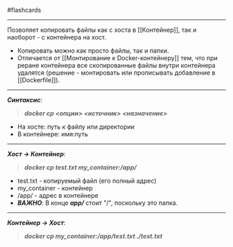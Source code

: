 #flashcards
***
Позволяет копировать файлы как с хоста в [[Контейнер]], так и наоборот - с контейнера на хост.
- Копировать можно как просто файлы, так и папки.
- Отличается от [[Монтирование к Docker-контейнеру]] тем, что при реране контейнера все скопированные файлы внутри контейнера удалятся (решение - монтировать или прописывать добавление в [[Dockerfile]]).
***
***Синтаксис***:
>***docker cp <опции> <источник> <назначение>***
- На хосте: путь к файлу или директории
- В контейнере: имя:путь
***
***Хост -> Контейнер***:
>***docker cp test.txt my_container:/app/***
- test.txt - копируемый файл (его полный адрес)
- my_container - контейнер
- /app/ - адрес в контейнере
- ***ВАЖНО***:
	В конце ***app/*** стоит "/", поскольку это папка.
***
***Контейнер -> Хост***:
>***docker cp my_container:/app/test.txt ./test.txt***
<!--SR:!2025-10-04,5,230-->
